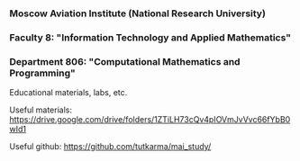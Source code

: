### Moscow Aviation Institute (National Research University)
### Faculty 8: "Information Technology and Applied Mathematics"
### Department 806: "Computational Mathematics and Programming"
Educational materials, labs, etc.

Useful materials: https://drive.google.com/drive/folders/1ZTiLH73cQv4pIOVmJvVvc66fYbB0wId1

Useful github: https://github.com/tutkarma/mai_study/
